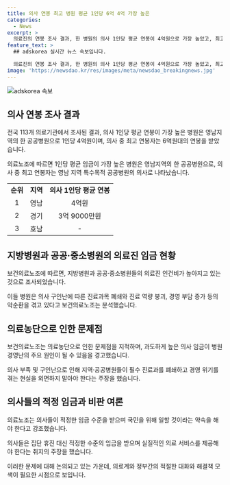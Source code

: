 ```yaml
---
title: 의사 연봉 최고 병원 평균 1인당 6억 4억 가장 높은
categories:
  - News
excerpt: >
  의료진의 연봉 조사 결과, 한 병원의 의사 1인당 평균 연봉이 4억원으로 가장 높았고, 최고 연봉은 6억원대로 나타났다. 이로 인해 지방병원과 공공·중소병원들이 의사를 구하기 어렵다는 우려가 제기되고 있으며, 의료노조는 이를 바탕으로 정부의 의료 정책을 규탄하는 움직임을 보이고 있다. 또한, 의사 인건비가 경영난의 주요 원인이 되고 있다는 지적도 제기되고 있으며, 보건복지부 자료에 따르면 의사들의 평균 연봉은 3억 100만원으로 분석되었다. 의료노조는 해당 문제에 대한 대국민 약속을 촉구하고 있다.
feature_text: >
  ## adskorea 실시간 뉴스 속보입니다.

  의료진의 연봉 조사 결과, 한 병원의 의사 1인당 평균 연봉이 4억원으로 가장 높았고, 최고 연봉은 6억원대로 나타났다. 이로 인해 지방병원과 공공·중소병원들이 의사를 구하기 어렵다는 우려가 제기되고 있으며, 의료노조는 이를 바탕으로 정부의 의료 정책을 규탄하는 움직임을 보이고 있다. 또한, 의사 인건비가 경영난의 주요 원인이 되고 있다는 지적도 제기되고 있으며, 보건복지부 자료에 따르면 의사들의 평균 연봉은 3억 100만원으로 분석되었다. 의료노조는 해당 문제에 대한 대국민 약속을 촉구하고 있다.
image: 'https://newsdao.kr/res/images/meta/newsdao_breakingnews.jpg'
---
```


<p><img src="https://newsdao.kr/res/images/meta/newsdao_breakingnews.jpg" alt="adskorea 속보" /></p>

<h2 data-ke-size="size26">의사 연봉 조사 결과</h2>

<p>전국 113개 의료기관에서 조사된 결과, 의사 1인당 평균 연봉이 가장 높은 병원은 영남지역의 한 공공병원으로 1인당 4억원이며, 의사 중 최고 연봉자는 6억원대의 연봉을 받았습니다.</p>

<p data-ke-size="size16">의료노조에 따르면 1인당 평균 임금이 가장 높은 병원은 영남지역의 한 공공병원으로, 의사 중 최고 연봉자는 영남 지역 특수목적 공공병원의 의사로 나타났습니다.</p>

<table>
    <tr>
        <td style="text-align: center; height: 17px;"><b>순위</b></td>
        <td style="text-align: center; height: 17px;"><b>지역</b></td>
        <td style="text-align: center; height: 17px;"><b>의사 1인당 평균 연봉</b></td>
    </tr>
    <tr>
        <td style="text-align: center; height: 17px;">1</td>
        <td style="text-align: center; height: 17px;">영남</td>
        <td style="text-align: center; height: 17px;">4억원</td>
    </tr>
    <tr>
        <td style="text-align: center; height: 17px;">2</td>
        <td style="text-align: center; height: 17px;">경기</td>
        <td style="text-align: center; height: 17px;">3억 9000만원</td>
    </tr>
    <tr>
        <td style="text-align: center; height: 17px;">3</td>
        <td style="text-align: center; height: 17px;">호남</td>
        <td style="text-align: center; height: 17px;">-</td>
    </tr>
</table>

<h2 data-ke-size="size26">지방병원과 공공·중소병원의 의료진 임금 현황</h2>

<p>보건의료노조에 따르면, 지방병원과 공공·중소병원들의 의료진 인건비가 높아지고 있는 것으로 조사되었습니다.</p>

<p data-ke-size="size16">이들 병원은 의사 구인난에 따른 진료과목 폐쇄와 진료 역량 붕괴, 경영 부담 증가 등의 악순환을 겪고 있다고 보건의료노조는 분석했습니다.</p>

<h2 data-ke-size="size26">의료농단으로 인한 문제점</h2>

<p>보건의료노조는 의료농단으로 인한 문제점을 지적하며, 과도하게 높은 의사 임금이 병원 경영난의 주요 원인이 될 수 있음을 경고했습니다.</p>

<p data-ke-size="size16">의사 부족 및 구인난으로 인해 지역·공공병원들이 필수 진료과를 폐쇄하고 경영 위기를 겪는 현실을 외면하지 말아야 한다는 주장을 했습니다.</p>

<h2 data-ke-size="size26">의사들의 적정 임금과 비판 여론</h2>

<p>의료노조는 의사들이 적정한 임금 수준을 받으며 국민을 위해 일할 것이라는 약속을 해야 한다고 강조했습니다.</p>

<p data-ke-size="size16">의사들은 집단 휴진 대신 적정한 수준의 임금을 받으며 실질적인 의료 서비스를 제공해야 한다는 취지의 주장을 했습니다.</p>

<p>이러한 문제에 대해 논의되고 있는 가운데, 의료계와 정부간의 적절한 대화와 해결책 모색이 필요한 시점으로 보입니다.</p>

